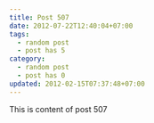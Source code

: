 ```yaml
---
title: Post 507
date: 2012-07-22T12:40:04+07:00
tags:
  - random post
  - post has 5
category:
  - random post
  - post has 0
updated: 2012-02-15T07:37:48+07:00
---
```

This is content of post 507